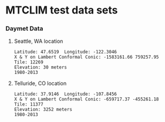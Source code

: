 # MTCLIM test data sets

### Daymet Data
1.  Seattle, WA location

        Latitude: 47.6519  Longitude: -122.3046
        X & Y on Lambert Conformal Conic: -1583161.66 759257.95
        Tile: 12269
        Elevation: 30 meters
        1980-2013
2.  Telluride, CO location

        Latitude: 37.9146  Longitude: -107.8456
        X & Y on Lambert Conformal Conic: -659717.37 -455261.18
        Tile: 11377
        Elevation: 3252 meters
        1980-2013
